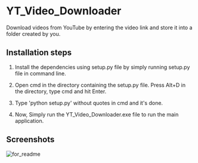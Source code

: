 
# YT_Video_Downloader

Download videos from YouTube by entering the video link and 
store it into a folder created by you.




## Installation steps

1. Install the dependencies using setup.py file by simply 
   running setup.py file in command line.
  

2. Open cmd in the directory containing the setup.py file.
   Press Alt+D in the directory, type cmd and hit Enter.

3. Type 'python setup.py' without quotes in cmd and it's done.

4. Now, Simply run the YT_Video_Downloader.exe file to run 
   the main application.

    
## Screenshots

![for_readme](https://user-images.githubusercontent.com/43924834/194894989-6cc7b551-2d91-4e41-bf0a-2c5e097923dd.jpeg)



